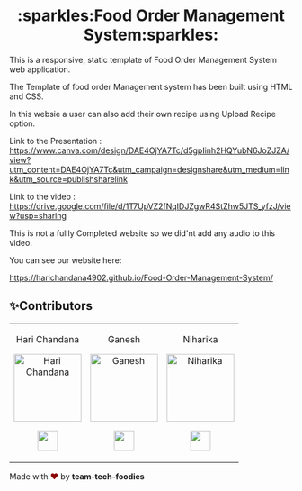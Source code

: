 <h1 align="center">:sparkles:Food Order Management System:sparkles:</h1>

This is a responsive, static template of Food Order Management System web application.

The Template of food order Management system has been built using HTML and CSS.

In this websie a user can also add their own recipe using Upload Recipe option.

Link to the Presentation :
https://www.canva.com/design/DAE4OjYA7Tc/d5gpIinh2HQYubN6JoZJZA/view?utm_content=DAE4OjYA7Tc&utm_campaign=designshare&utm_medium=link&utm_source=publishsharelink

Link to the video :
https://drive.google.com/file/d/1T7UpVZ2fNqIDJZgwR4StZhw5JTS_yfzJ/view?usp=sharing 

This is not a fullly Completed website so we did'nt add any audio to this video. 

You can see our website here:

https://harichandana4902.github.io/Food-Order-Management-System/
## ✨Contributors

<table>
<tr align="center">




<td>

Hari Chandana

<p align="center">
<img src = "https://avatars.githubusercontent.com/u/80469143?v"  height="120" alt="Hari Chandana">
</p>
<p align="center">
<a href = "https://github.com/HariChandana4902"><img src = "http://www.iconninja.com/files/241/825/211/round-collaboration-social-github-code-circle-network-icon.svg" width="36" height = "36"/></a>

</a>
</p>
</td>

<td>

Ganesh

<p align="center">
<img src = "https://avatars.githubusercontent.com/u/73786195?v=4"  height="120" alt="Ganesh">
</p>
<p align="center">
<a href = "https://github.com/saiganesh1804"><img src = "http://www.iconninja.com/files/241/825/211/round-collaboration-social-github-code-circle-network-icon.svg" width="36" height = "36"/></a>

</a>
</p>
</td>

<td>

Niharika

<p align="center">
<img src = "https://avatars.githubusercontent.com/u/64249843?s=400&u=ed755948982b44a203d23e395f39ef3398eab6f5&v=4"  height="120" alt="Niharika">
</p>
<p align="center">
<a href = "https://github.com/D-Palamala-Sai-Niharika"><img src = "http://www.iconninja.com/files/241/825/211/round-collaboration-social-github-code-circle-network-icon.svg" width="36" height = "36"/></a>

</a>
</p>
</td>

  </table>
</tr>
  </table>
Made with <span style="color: #8b0000;">&hearts;</span> by <b>team-tech-foodies</b>
